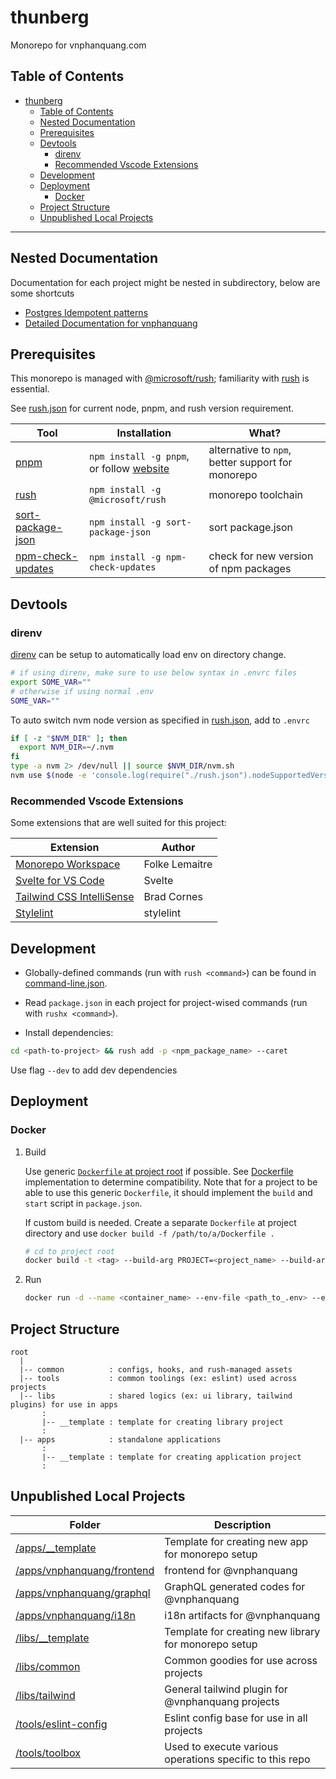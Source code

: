 # thunberg

Monorepo for vnphanquang.com

## Table of Contents

- [thunberg](#thunberg)
  - [Table of Contents](#table-of-contents)
  - [Nested Documentation](#nested-documentation)
  - [Prerequisites](#prerequisites)
  - [Devtools](#devtools)
    - [direnv](#direnv)
    - [Recommended Vscode Extensions](#recommended-vscode-extensions)
  - [Development](#development)
  - [Deployment](#deployment)
    - [Docker](#docker)
  - [Project Structure](#project-structure)
  - [Unpublished Local Projects](#unpublished-local-projects)

---

## Nested Documentation

Documentation for each project might be nested in subdirectory, below are some shortcuts

- [Postgres Idempotent patterns](./docs/postgres/idempotency.md)
- [Detailed Documentation for vnphanquang](./apps/vnphanquang/README.md)

## Prerequisites

This monorepo is managed with [@microsoft/rush][rush]; familiarity with [rush] is essential.

See [rush.json] for current node, pnpm, and rush version requirement.

| Tool                | Installation                                     | What?                                             |
| ------------------- | ------------------------------------------------ | ------------------------------------------------- |
| [pnpm]              | `npm install -g pnpm`, or follow [website][pnpm] | alternative to `npm`, better support for monorepo |
| [rush]              | `npm install -g @microsoft/rush`                 | monorepo toolchain                                |
| [sort-package-json] | `npm install -g sort-package-json`               | sort package.json                                 |
| [npm-check-updates] | `npm install -g npm-check-updates`               | check for new version of npm packages             |

## Devtools

### direnv

[direnv] can be setup to automatically load env on directory change.

```bash
# if using direnv, make sure to use below syntax in .envrc files
export SOME_VAR=""
# otherwise if using normal .env
SOME_VAR=""
```

To auto switch nvm node version as specified in [rush.json], add to `.envrc`

```bash
if [ -z "$NVM_DIR" ]; then
  export NVM_DIR=~/.nvm
fi
type -a nvm 2> /dev/null || source $NVM_DIR/nvm.sh
nvm use $(node -e 'console.log(require("./rush.json").nodeSupportedVersionRange)')
```

### Recommended Vscode Extensions

Some extensions that are well suited for this project:

| Extension                                                                                                  | Author         |
| ---------------------------------------------------------------------------------------------------------- | -------------- |
| [Monorepo Workspace](https://marketplace.visualstudio.com/items?itemName=folke.vscode-monorepo-workspace)  | Folke Lemaitre |
| [Svelte for VS Code](https://marketplace.visualstudio.com/items?itemName=svelte.svelte-vscode)             | Svelte         |
| [Tailwind CSS IntelliSense](https://marketplace.visualstudio.com/items?itemName=bradlc.vscode-tailwindcss) | Brad Cornes    |
| [Stylelint](https://marketplace.visualstudio.com/items?itemName=stylelint.vscode-stylelint)                | stylelint      |

## Development

- Globally-defined commands (run with `rush <command>`) can be found in [command-line.json](./common/config/rush/command-line.json).

- Read `package.json` in each project for project-wised commands (run with `rushx <command>`).

- Install dependencies:

```bash
cd <path-to-project> && rush add -p <npm_package_name> --caret
```

Use flag `--dev` to add dev dependencies

## Deployment

### Docker

1. Build

    Use generic [`Dockerfile` at project root](./Dockerfile) if possible. See [Dockerfile](./Dockerfile) implementation to determine compatibility. Note that for a project to be able to use this generic `Dockerfile`, it should implement the `build` and `start` script in `package.json`.

    If custom build is needed. Create a separate `Dockerfile` at project directory and use `docker build -f /path/to/a/Dockerfile .`

    ```bash
    # cd to project root
    docker build -t <tag> --build-arg PROJECT=<project_name> --build-arg NODE_ENV=<...> --build-arg PORT=<...> .
    ```

2. Run

    ```bash
    docker run -d --name <container_name> --env-file <path_to_.env> --env NODE_ENV=<...> -p <PORT>:<PORT> <tag>
    ```

## Project Structure

```dir
root
  |
  |-- common          : configs, hooks, and rush-managed assets
  |-- tools           : common toolings (ex: eslint) used across projects
  |-- libs            : shared logics (ex: ui library, tailwind plugins) for use in apps
       :
       |-- __template : template for creating library project
       :
  |-- apps            : standalone applications
       :
       |-- __template : template for creating application project
       :
```

<!-- GENERATED PROJECT SUMMARY START -->

## Unpublished Local Projects

<!-- the table below was generated using the ./tools/toolbox (readme) script -->

| Folder | Description |
| ------ | -----------|
| [/apps/__template](./apps/__template/) | Template for creating new app for monorepo setup |
| [/apps/vnphanquang/frontend](./apps/vnphanquang/frontend/) | frontend for @vnphanquang |
| [/apps/vnphanquang/graphql](./apps/vnphanquang/graphql/) | GraphQL generated codes for @vnphanquang |
| [/apps/vnphanquang/i18n](./apps/vnphanquang/i18n/) | i18n artifacts for @vnphanquang |
| [/libs/__template](./libs/__template/) | Template for creating new library for monorepo setup |
| [/libs/common](./libs/common/) | Common goodies for use across projects |
| [/libs/tailwind](./libs/tailwind/) | General tailwind plugin for @vnphanquang projects |
| [/tools/eslint-config](./tools/eslint-config/) | Eslint config base for use in all projects |
| [/tools/toolbox](./tools/toolbox/) | Used to execute various operations specific to this repo |

<!-- GENERATED PROJECT SUMMARY END -->

[rush]: https://rushjs.io/
[pnpm]: https://pnpm.io/
[sort-package-json]: https://www.npmjs.com/package/sort-package-json
[npm-check-updates]: https://www.npmjs.com/package/npm-check-**updates**
[direnv]: https://direnv.net/
[rush.json]: ./rush.json
